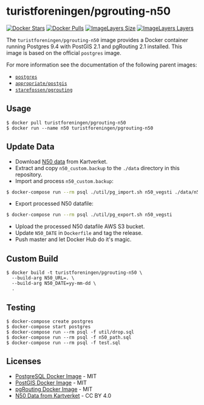# turistforeningen/pgrouting-n50

[![Docker Stars](https://img.shields.io/docker/stars/turistforeningen/pgrouting-n50.svg?maxAge=2592000)](https://hub.docker.com/r/turistforeningen/pgrouting-n50/)
[![Docker Pulls](https://img.shields.io/docker/pulls/turistforeningen/pgrouting-n50.svg?maxAge=2592000)](https://hub.docker.com/r/turistforeningen/pgrouting-n50/)
[![ImageLayers Size](https://img.shields.io/imagelayers/image-size/turistforeningen/pgrouting-n50/latest.svg?maxAge=2592000)](https://hub.docker.com/r/turistforeningen/pgrouting-n50/)
[![ImageLayers Layers](https://img.shields.io/imagelayers/layers/turistforeningen/pgrouting-n50/latest.svg?maxAge=2592000)](https://hub.docker.com/r/turistforeningen/pgrouting-n50/)

The `turistforeningen/pgrouting-n50` image provides a Docker container running
Postgres 9.4 with PostGIS 2.1 and pgRouting 2.1 installed. This image is based
on the official `postgres` image.

For more information see the documentation of the following parent images:

* [`postgres`](https://github.com/docker-library/docs/tree/master/postgres#readme)
* [`appropriate/postgis`](https://github.com/appropriate/docker-postgis#readme)
* [`starefossen/pgrouting`](https://github.com/Starefossen/docker-pgrouting#readme)

## Usage

```
$ docker pull turistforeningen/pgrouting-n50
$ docker run --name n50 turistforeningen/pgrouting-n50
```

## Update Data

* Download [N50 data](http://data.kartverket.no/download/content/n50-kartdata-utm33-hele-landet-postgis) from Kartverket.
* Extract and copy `n50_custom.backup` to the `./data` directory in this repository.
* Import and process `n50_custom.backup`:

```sh
$ docker-compose run --rm psql ./util/pg_import.sh n50_vegsti ./data/n50_custom.backup
```

* Export processed N50 datafile:

```sh
$ docker-compose run --rm psql ./util/pg_export.sh n50_vegsti
```

* Upload the processed N50 datafile AWS S3 bucket.
* Update `N50_DATE` in `Dockerfile` and tag the release.
* Push master and let Docker Hub do it's magic.

## Custom Build

```
$ docker build -t turistforeningen/pgrouting-n50 \
  --build-arg N50_URL=. \
  --build-arg N50_DATE=yy-mm-dd \
  .
```

## Testing

```
$ docker-compose create postgres
$ docker-compose start postgres
$ docker-compose run --rm psql -f util/drop.sql
$ docker-compose run --rm psql -f n50_path.sql
$ docker-compose run --rm psql -f test.sql
```

## Licenses

* [PostgreSQL Docker Image](https://github.com/docker-library/postgres) - MIT
* [PostGIS Docker Image](https://github.com/appropriate/docker-postgis/blob/master/LICENSE) - MIT
* [pgRouting Docker Image](https://github.com/Starefossen/docker-pgrouting/blob/master/LICENSE) - MIT
* [N50 Data from Kartverket](http://www.kartverket.no/en/Kart/Gratis-kartdata/Terms-of-use/) - CC BY 4.0
